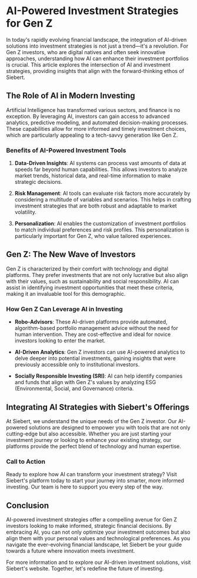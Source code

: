 # AI-Powered Investment Strategies for Gen Z

In today's rapidly evolving financial landscape, the integration of AI-driven solutions into investment strategies is not just a trend—it's a revolution. For Gen Z investors, who are digital natives and often seek innovative approaches, understanding how AI can enhance their investment portfolios is crucial. This article explores the intersection of AI and investment strategies, providing insights that align with the forward-thinking ethos of Siebert.

## The Role of AI in Modern Investing

Artificial Intelligence has transformed various sectors, and finance is no exception. By leveraging AI, investors can gain access to advanced analytics, predictive modeling, and automated decision-making processes. These capabilities allow for more informed and timely investment choices, which are particularly appealing to a tech-savvy generation like Gen Z.

### Benefits of AI-Powered Investment Tools

1. **Data-Driven Insights**: AI systems can process vast amounts of data at speeds far beyond human capabilities. This allows investors to analyze market trends, historical data, and real-time information to make strategic decisions.

2. **Risk Management**: AI tools can evaluate risk factors more accurately by considering a multitude of variables and scenarios. This helps in crafting investment strategies that are both robust and adaptable to market volatility.

3. **Personalization**: AI enables the customization of investment portfolios to match individual preferences and risk profiles. This personalization is particularly important for Gen Z, who value tailored experiences.

## Gen Z: The New Wave of Investors

Gen Z is characterized by their comfort with technology and digital platforms. They prefer investments that are not only lucrative but also align with their values, such as sustainability and social responsibility. AI can assist in identifying investment opportunities that meet these criteria, making it an invaluable tool for this demographic.

### How Gen Z Can Leverage AI in Investing

- **Robo-Advisors**: These AI-driven platforms provide automated, algorithm-based portfolio management advice without the need for human intervention. They are cost-effective and ideal for novice investors looking to enter the market.

- **AI-Driven Analytics**: Gen Z investors can use AI-powered analytics to delve deeper into potential investments, gaining insights that were previously accessible only to institutional investors.

- **Socially Responsible Investing (SRI)**: AI can help identify companies and funds that align with Gen Z's values by analyzing ESG (Environmental, Social, and Governance) criteria.

## Integrating AI Strategies with Siebert's Offerings

At Siebert, we understand the unique needs of the Gen Z investor. Our AI-powered solutions are designed to empower you with tools that are not only cutting-edge but also accessible. Whether you are just starting your investment journey or looking to enhance your existing strategy, our platforms provide the perfect blend of technology and human expertise.

### Call to Action

Ready to explore how AI can transform your investment strategy? Visit Siebert's platform today to start your journey into smarter, more informed investing. Our team is here to support you every step of the way.

## Conclusion

AI-powered investment strategies offer a compelling avenue for Gen Z investors looking to make informed, strategic financial decisions. By embracing AI, you can not only optimize your investment outcomes but also align them with your personal values and technological preferences. As you navigate the ever-evolving financial landscape, let Siebert be your guide towards a future where innovation meets investment.

For more information and to explore our AI-driven investment solutions, visit Siebert's website. Together, let's redefine the future of investing.
